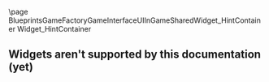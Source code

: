 \page BlueprintsGameFactoryGameInterfaceUIInGameSharedWidget_HintContainer Widget_HintContainer
## Widgets aren't supported by this documentation (yet)
